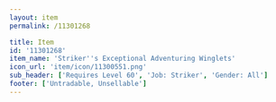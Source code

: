 ```yaml
---
layout: item
permalink: /11301268

title: Item
id: '11301268'
item_name: 'Striker''s Exceptional Adventuring Winglets'
icon_url: 'item/icon/11300551.png'
sub_header: ['Requires Level 60', 'Job: Striker', 'Gender: All']
footer: ['Untradable, Unsellable']
---
```

